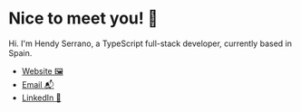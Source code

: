 # Nice to meet you! 👋

Hi. I'm Hendy Serrano, a TypeScript full-stack developer, currently based in Spain.

- [Website 🖼](https://www.hserrano.me/work)
- [Email 📬](mailto:hendy@hserrano.me)
- [LinkedIn 💼](https://www.linkedin.com/in/hendy-serrano/)
